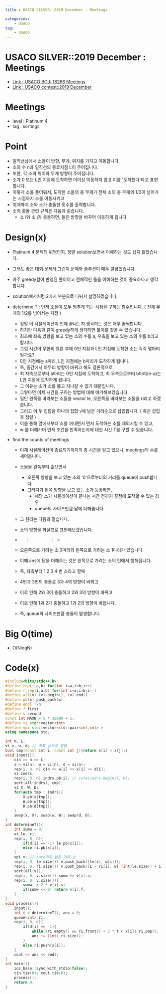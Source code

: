```yaml
---
title : USACO SILVER::2019 December - Meetings

categories:
    - USACO
tag:
    - USACO
---
```

# USACO SILVER::2019 December : Meetings
- [Link : USACO BOJ::18266 Meetings](https://www.acmicpc.net/problem/18266)
- [Link : USACO contest::2019 December](http://www.usaco.org/index.php?page=dec19results)

# Meetings

- level : Platinum 4
- tag : sortings

# Point
- 일직선상에서 소들이 방향, 무게, 위치를 가지고 이동합니다.
- 소의 수 n과 일직선의 종료지점 L이 주어집니다.
- 또한, 각 소의 위치와 무게 방향이 주어집니다.
- 소가 0 또는 L인 지점에 도착하면 더이상 이동하지 않고 이를 '도착했다'라고 표현합니다.
- 이렇게 소를 풀어둬서, 도착한 소들의 총 무게가 전체 소의 총 무게의 1/2이 넘어가는 시점까지 소를 이동시키고
- 이때까지 소와 소가 충돌한 횟수를 출력합니다.
- 소의 충돌 관련 규칙은 다음과 같습니다.
  - 소 i와 소 j가 충돌하면, 둘은 방향을 바꾸어 이동하게 됩니다.

# Design(x)
- Platinum 4 문제의 위엄인지, 정말 solution보면서 이해하는 것도 쉽지 않았습니다.
- 그래도 좋은 대회 문제라 그런지 문제와 솔루션이 매우 깔끔했습니다.
- 아주 greedy함이 반영된 풀이이고 전체적인 틀을 이해하는 것이 중요하다고 생각합니다.
- solution에서처럼 2가지 부분으로 나눠서 설명하겠습니다.

- determine T : 먼저 소들이 모두 멈추게 되는 시점을 구하는 함수입니다. ( 전체 무게의 1/2를 넘어서는 지점 )
  - 정말 이 시뮬레이션이 언제 끝나는지 생각하는 것은 매우 끔찍합니다.
  - 하지만 다음과 같이 greedy하게 생각하면 풀이를 찾을 수 있습니다.
  - 최초에 좌측 방향을 보고 있는 소의 수를 a, 우측을 보고 있는 소의 수를 b라고 합시다.
  - 그럼 시간이 무한히 흐른 후에 0인 지점과 L인 지점에 도착한 소는 각각 몇마리일까요?
  - 0인 지점에는 a마리, L인 지점에는 b마리가 도착하게 됩니다.
  - 즉, 중간에서 아무리 방향이 바뀌고 해도 결론적으로,
  - 최 자측으로부터 a마리는 0인 지점에 도착하고, 최 우측으로부터 b마리(n-a)는 L인 지점에 도착하게 됩니다.
  - 그 이유는 소가 소를 뚫고 지나갈 수 없기 떄문입니다.
  - 그렇다면 이제 시간을 구하는 방법에 대해 얘기해보겠습니다.
  - 일단 왼쪽을 바라보는 소들을 vector<int> le, 오른쪽을 바라보는 소들을 ri라고 하겠습니다.
  - 그리고 이 두 집합을 하나의 집합 v에 남은 거리순으로 삽입합니다. ( 혹은 삽입 후 정렬 )
  - 이를 통해 앞에서부터 소를 꺼내면서 먼저 도착하는 소를 제외시킬 수 있고,
  - w 를 더해가며 언제 조건을 만족하는지에 대한 시간 T를 구할 수 있습니다.

- find the counts of meetings
  - 이제 시뮬레이션이 종료되기까지의 총 시간을 알고 있으니, meetings의 수를 세어봅니다.
  - 소들을 왼쪽부터 훑으면서
    - 오른쪽 방향을 보고 있는 소의 '0'으로부터의 거리를 queue에 push합니다.
    - 그러다가 왼쪽 방향을 보고 있는 소가 등장하면,
      - 해당 소가 시뮬레이션이 끝나는 시간 전까지 끝점에 도착할 수 있는 경우
      - queue의 사이즈만큼 답에 더해줍니다.

  - 그 원리는 다음과 같습니다.
  - 소의 방향을 화살표로 표현해보겠습니다.
  - > > > < 
  - 오른쪽으로 가려는 소 3마리와 왼쪽으로 가려는 소 1마리가 있습니다.
  - 이때 ans에 답을 더해주는 것은 왼쪽으로 가려는 소의 턴에서 행해집니다.
  - 즉, 좌측부터 1 2 3 4 번 소라고 할때
  - 4번과 3번의 충돌로 3과 4의 방향이 바뀌고
  - 이로 인해 2와 3이 충돌하고 2와 3의 방향이 바뀌고
  - 이로 인해 1과 2가 충돌하고 1과 2의 방향이 바뀝니다.
  - 즉, queue의 사이즈만큼 충돌이 발생합니다.


# Big O(time)
- O(NlogN)

# Code(x)

```cpp
#include<bits/stdc++.h>
#define rep(i,a,b) for(int i=a;i<b;i++)
#define r_rep(i,a,b) for(int i=a;i>b;i--)
#define all(v) (v).begin(), (v).end()
#define pb(x) push_back(x)
#define endl '\n'
#define f first
#define s second
const int MAXN = 5 * 10000 + 1;
#define vi std::vector<int>
#define vpi std::vector<std::pair<int,int> >
using namespace std;

int n, L;
vi x, w, d; // 좌표 순으로 정렬
bool cmp(const int i, const int j){return x[i] < x[j];}
void input(){
	cin >> n >> L;
	x = vi(n), w = vi(n), d = vi(n);
	rep(i, 0, n) cin >> w[i] >> x[i] >> d[i];
	vi indrs;
	rep(i, 0, n) indrs.pb(i); // iota(indrs.begin(), 0);
	sort(all(indrs), cmp);
	vi X, W, D;
	for(auto tmp : indrs){
		X.pb(x[tmp]);
		W.pb(w[tmp]);
		D.pb(d[tmp]);
	}
	swap(x, X); swap(w, W); swap(d, D);
}
int determineT(){
	int sumw = 0;
	vi le, ri;
	rep(i, 0, n){
		if(d[i] == -1) le.pb(x[i]);
		else ri.pb(x[i]);
	}
	vpi v; // barn까지 남은 거리 순
	rep(i, 0, le.size()) v.push_back({le[i], w[i]});
	rep(i, 0, ri.size()) v.push_back({L - ri[i], w[ (int)le.size() + i ]});
	sort(all(v));
	rep(i, 0, v.size()) sumw += v[i].s;
	rep(i, 0, v.size()){
		sumw -= 2 * v[i].s;
		if(sumw <= 0) return v[i].f;
	}
}
void process(){
	input();
	int t = determineT(), ans = 0;
	queue<int> ri;
	rep(i, 0, n){
		if(d[i] == -1){
			while(!ri.empty() && ri.front() + 2 * t < x[i]) ri.pop();
			ans += (int) ri.size();
		}
		else ri.push(x[i]);
	}
	cout << ans << endl;
}
int main(){
    ios_base::sync_with_stdio(false);
    cin.tie(0); cout.tie(0);
    process();
    return 0;
}
```
